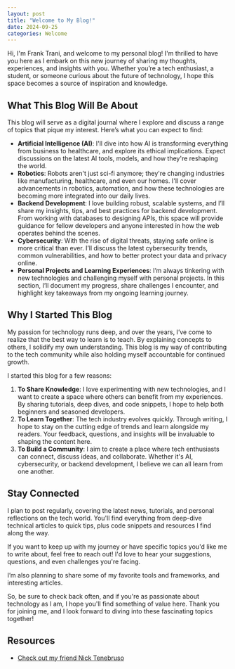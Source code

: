 ```yaml
---
layout: post
title: "Welcome to My Blog!"
date: 2024-09-25
categories: Welcome
---
```


Hi, I'm Frank Trani, and welcome to my personal blog! I'm thrilled to have you here as I embark on this new journey of sharing my thoughts, experiences, and insights with you. Whether you’re a tech enthusiast, a student, or someone curious about the future of technology, I hope this space becomes a source of inspiration and knowledge.

## What This Blog Will Be About

This blog will serve as a digital journal where I explore and discuss a range of topics that pique my interest. Here’s what you can expect to find:

- **Artificial Intelligence (AI)**: I'll dive into how AI is transforming everything from business to healthcare, and explore its ethical implications. Expect discussions on the latest AI tools, models, and how they're reshaping the world.
- **Robotics**: Robots aren't just sci-fi anymore; they're changing industries like manufacturing, healthcare, and even our homes. I'll cover advancements in robotics, automation, and how these technologies are becoming more integrated into our daily lives.
- **Backend Development**: I love building robust, scalable systems, and I’ll share my insights, tips, and best practices for backend development. From working with databases to designing APIs, this space will provide guidance for fellow developers and anyone interested in how the web operates behind the scenes.
- **Cybersecurity**: With the rise of digital threats, staying safe online is more critical than ever. I’ll discuss the latest cybersecurity trends, common vulnerabilities, and how to better protect your data and privacy online.
- **Personal Projects and Learning Experiences**: I’m always tinkering with new technologies and challenging myself with personal projects. In this section, I’ll document my progress, share challenges I encounter, and highlight key takeaways from my ongoing learning journey.

## Why I Started This Blog

My passion for technology runs deep, and over the years, I’ve come to realize that the best way to learn is to teach. By explaining concepts to others, I solidify my own understanding. This blog is my way of contributing to the tech community while also holding myself accountable for continued growth.

I started this blog for a few reasons:

1. **To Share Knowledge**: I love experimenting with new technologies, and I want to create a space where others can benefit from my experiences. By sharing tutorials, deep dives, and code snippets, I hope to help both beginners and seasoned developers.
2. **To Learn Together**: The tech industry evolves quickly. Through writing, I hope to stay on the cutting edge of trends and learn alongside my readers. Your feedback, questions, and insights will be invaluable to shaping the content here.
3. **To Build a Community**: I aim to create a place where tech enthusiasts can connect, discuss ideas, and collaborate. Whether it's AI, cybersecurity, or backend development, I believe we can all learn from one another.

## Stay Connected

I plan to post regularly, covering the latest news, tutorials, and personal reflections on the tech world. You'll find everything from deep-dive technical articles to quick tips, plus code snippets and resources I find along the way.

If you want to keep up with my journey or have specific topics you'd like me to write about, feel free to reach out! I'd love to hear your suggestions, questions, and even challenges you're facing.

I’m also planning to share some of my favorite tools and frameworks, and interesting articles. 

So, be sure to check back often, and if you're as passionate about technology as I am, I hope you'll find something of value here. Thank you for joining me, and I look forward to diving into these fascinating topics together!

## Resources

- [Check out my friend Nick Tenebruso](https://ntenebruso.com)
